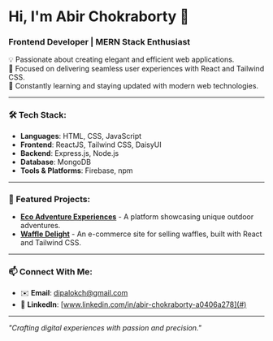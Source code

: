# Hi, I'm Abir Chokraborty 👋  
### Frontend Developer | MERN Stack Enthusiast  

💡 Passionate about creating elegant and efficient web applications.  
🎯 Focused on delivering seamless user experiences with React and Tailwind CSS.  
🌱 Constantly learning and staying updated with modern web technologies.  

---

### 🛠 Tech Stack:
- **Languages**: HTML, CSS, JavaScript  
- **Frontend**: ReactJS, Tailwind CSS, DaisyUI  
- **Backend**: Express.js, Node.js  
- **Database**: MongoDB  
- **Tools & Platforms**: Firebase, npm  

---

### 🚀 Featured Projects:
- **[Eco Adventure Experiences](#)** - A platform showcasing unique outdoor adventures.
- **[Waffle Delight](#)** - An e-commerce site for selling waffles, built with React and Tailwind CSS.  

---

### 📫 Connect With Me:
- ✉️ **Email**: [dipalokch@gmail.com](mailto:your.email@example.com)  
- 💼 **LinkedIn**: [www.linkedin.com/in/abir-chokraborty-a0406a278](#)  

---

_"Crafting digital experiences with passion and precision."_  

